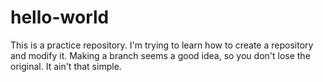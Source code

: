 # hello-world
This is a practice repository.
I'm trying to learn how to create a repository and modify it.
Making a branch seems a good idea, so you don't lose the original.
It ain't that simple.
